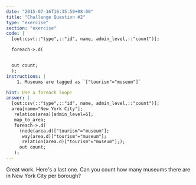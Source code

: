 ```yaml
---
date: "2015-07-16T16:35:50+08:00"
title: "Challenge Question #2"
type: "exercise"
section: "exercise"
code: |
  [out:csv(::"type",::"id", name, admin_level,::"count")];

  foreach->.d(


  out count;
  );
instructions: |
    1. Museums are tagged as `["tourism"="museum"]`

hint: Use a foreach loop!
answer: |
  [out:csv(::"type",::"id", name, admin_level,::"count")];
  area[name="New York City"];
   relation(area)[admin_level=6];
   map_to_area;
   foreach->.d(
     (node(area.d)["tourism"="museum"];
      way(area.d)["tourism"="museum"];
      relation(area.d)["tourism"="museum"];);
     out count;
   );
---
```


Great work. Here's a last one. Can you count how many museums there are in New York City per borough?
